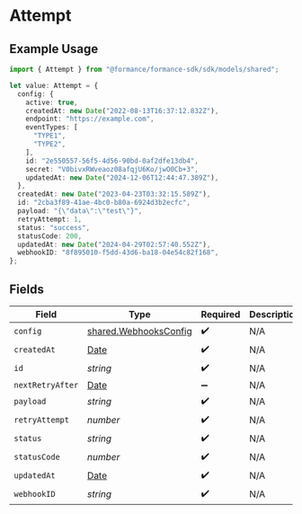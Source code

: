 # Attempt

## Example Usage

```typescript
import { Attempt } from "@formance/formance-sdk/sdk/models/shared";

let value: Attempt = {
  config: {
    active: true,
    createdAt: new Date("2022-08-13T16:37:12.832Z"),
    endpoint: "https://example.com",
    eventTypes: [
      "TYPE1",
      "TYPE2",
    ],
    id: "2e550557-56f5-4d56-90bd-0af2dfe13db4",
    secret: "V0bivxRWveaoz08afqjU6Ko/jwO0Cb+3",
    updatedAt: new Date("2024-12-06T12:44:47.389Z"),
  },
  createdAt: new Date("2023-04-23T03:32:15.589Z"),
  id: "2cba3f89-41ae-4bc0-b80a-6924d3b2ecfc",
  payload: "{\"data\":\"test\"}",
  retryAttempt: 1,
  status: "success",
  statusCode: 200,
  updatedAt: new Date("2024-04-29T02:57:40.552Z"),
  webhookID: "8f895010-f5dd-43d6-ba18-04e54c82f168",
};
```

## Fields

| Field                                                                                         | Type                                                                                          | Required                                                                                      | Description                                                                                   | Example                                                                                       |
| --------------------------------------------------------------------------------------------- | --------------------------------------------------------------------------------------------- | --------------------------------------------------------------------------------------------- | --------------------------------------------------------------------------------------------- | --------------------------------------------------------------------------------------------- |
| `config`                                                                                      | [shared.WebhooksConfig](../../../sdk/models/shared/webhooksconfig.md)                         | :heavy_check_mark:                                                                            | N/A                                                                                           |                                                                                               |
| `createdAt`                                                                                   | [Date](https://developer.mozilla.org/en-US/docs/Web/JavaScript/Reference/Global_Objects/Date) | :heavy_check_mark:                                                                            | N/A                                                                                           |                                                                                               |
| `id`                                                                                          | *string*                                                                                      | :heavy_check_mark:                                                                            | N/A                                                                                           |                                                                                               |
| `nextRetryAfter`                                                                              | [Date](https://developer.mozilla.org/en-US/docs/Web/JavaScript/Reference/Global_Objects/Date) | :heavy_minus_sign:                                                                            | N/A                                                                                           |                                                                                               |
| `payload`                                                                                     | *string*                                                                                      | :heavy_check_mark:                                                                            | N/A                                                                                           | {"data":"test"}                                                                               |
| `retryAttempt`                                                                                | *number*                                                                                      | :heavy_check_mark:                                                                            | N/A                                                                                           | 1                                                                                             |
| `status`                                                                                      | *string*                                                                                      | :heavy_check_mark:                                                                            | N/A                                                                                           | success                                                                                       |
| `statusCode`                                                                                  | *number*                                                                                      | :heavy_check_mark:                                                                            | N/A                                                                                           | 200                                                                                           |
| `updatedAt`                                                                                   | [Date](https://developer.mozilla.org/en-US/docs/Web/JavaScript/Reference/Global_Objects/Date) | :heavy_check_mark:                                                                            | N/A                                                                                           |                                                                                               |
| `webhookID`                                                                                   | *string*                                                                                      | :heavy_check_mark:                                                                            | N/A                                                                                           |                                                                                               |